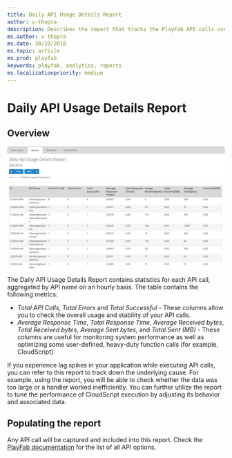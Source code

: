 ```yaml
---
title: Daily API Usage Details Report
author: v-thopra
description: Describes the report that tracks the PlayFab API calls used by your title.
ms.author: v-thopra
ms.date: 30/10/2018
ms.topic: article
ms.prod: playfab
keywords: playfab, analytics, reports
ms.localizationpriority: medium
---
```


# Daily API Usage Details Report

## Overview

![Daily API Usage Details Report Table](media/tutorials/daily-api-usage-details-report-table.png)

The Daily API Usage Details Report contains statistics for each API call, aggregated by API name on an hourly basis. The table contains the following metrics:

- *Total API Calls*, *Total Errors* and *Total Successful* - These columns allow you to check the overall usage and stability of your API calls.
- *Average Response Time*, *Total Response Time*, *Average Received bytes*, *Total Received bytes*, *Average Sent bytes*, and *Total Sent (MB)* - These columns are useful for monitoring system performance as well as optimizing some user-defined, heavy-duty function calls (for example, CloudScript).

If you experience lag spikes in your application while executing API calls, you can refer to this report to track down the underlying cause. For example, using the report, you will be able to check whether the data was too large or a handler worked inefficiently. You can further utilize the report to tune the performance of CloudScript execution by adjusting its behavior and associated data.

## Populating the report

Any API call will be captured and included into this report. Check the [PlayFab documentation](https://api.playfab.com/documentation/client) for the list of all API options.
